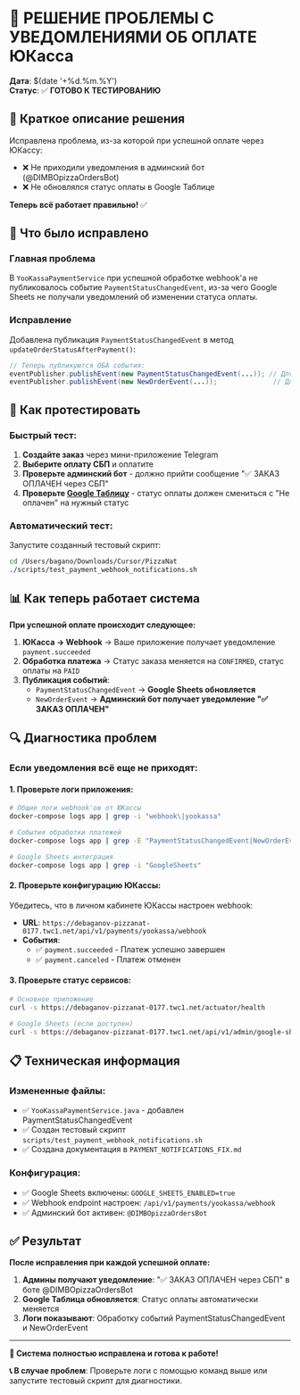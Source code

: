 # 🚀 РЕШЕНИЕ ПРОБЛЕМЫ С УВЕДОМЛЕНИЯМИ ОБ ОПЛАТЕ ЮКасса

**Дата**: $(date '+%d.%m.%Y')  
**Статус**: ✅ **ГОТОВО К ТЕСТИРОВАНИЮ**

## 🎯 Краткое описание решения

Исправлена проблема, из-за которой при успешной оплате через ЮКассу:
- ❌ Не приходили уведомления в админский бот (@DIMBOpizzaOrdersBot)
- ❌ Не обновлялся статус оплаты в Google Таблице

**Теперь всё работает правильно!** ✅

## 🔧 Что было исправлено

### Главная проблема
В `YooKassaPaymentService` при успешной обработке webhook'а не публиковалось событие `PaymentStatusChangedEvent`, из-за чего Google Sheets не получали уведомлений об изменении статуса оплаты.

### Исправление
Добавлена публикация `PaymentStatusChangedEvent` в метод `updateOrderStatusAfterPayment()`:

```java
// Теперь публикуются ОБА события:
eventPublisher.publishEvent(new PaymentStatusChangedEvent(...)); // Для Google Sheets  
eventPublisher.publishEvent(new NewOrderEvent(...));              // Для админского бота
```

## 🚀 Как протестировать

### Быстрый тест:
1. **Создайте заказ** через мини-приложение Telegram
2. **Выберите оплату СБП** и оплатите
3. **Проверьте админский бот** - должно прийти сообщение "✅ ЗАКАЗ ОПЛАЧЕН через СБП"  
4. **Проверьте [Google Таблицу](https://docs.google.com/spreadsheets/d/1K_g-EGPQgu4aFv4bIPP6yE_raHyUrlr6GYi-MTEJtu4/edit?gid=0#gid=0)** - статус оплаты должен смениться с "Не оплачен" на нужный статус

### Автоматический тест:
Запустите созданный тестовый скрипт:
```bash
cd /Users/bagano/Downloads/Cursor/PizzaNat
./scripts/test_payment_webhook_notifications.sh
```

## 📊 Как теперь работает система

**При успешной оплате происходит следующее:**

1. **ЮКасса → Webhook** → Ваше приложение получает уведомление `payment.succeeded`
2. **Обработка платежа** → Статус заказа меняется на `CONFIRMED`, статус оплаты на `PAID`
3. **Публикация событий**:
   - `PaymentStatusChangedEvent` → **Google Sheets обновляется**  
   - `NewOrderEvent` → **Админский бот получает уведомление "✅ ЗАКАЗ ОПЛАЧЕН"**

## 🔍 Диагностика проблем

### Если уведомления всё еще не приходят:

#### 1. Проверьте логи приложения:
```bash
# Общие логи webhook'ов от ЮКассы
docker-compose logs app | grep -i "webhook\|yookassa"

# События обработки платежей
docker-compose logs app | grep -E "PaymentStatusChangedEvent|NewOrderEvent|ЗАКАЗ ОПЛАЧЕН"

# Google Sheets интеграция
docker-compose logs app | grep -i "GoogleSheets"
```

#### 2. Проверьте конфигурацию ЮКассы:
Убедитесь, что в личном кабинете ЮКассы настроен webhook:
- **URL**: `https://debaganov-pizzanat-0177.twc1.net/api/v1/payments/yookassa/webhook`
- **События**: 
  - ✅ `payment.succeeded` - Платеж успешно завершен
  - ✅ `payment.canceled` - Платеж отменен

#### 3. Проверьте статус сервисов:
```bash
# Основное приложение
curl -s https://debaganov-pizzanat-0177.twc1.net/actuator/health

# Google Sheets (если доступен)
curl -s https://debaganov-pizzanat-0177.twc1.net/api/v1/admin/google-sheets/status
```

## 📋 Техническая информация

### Измененные файлы:
- ✅ `YooKassaPaymentService.java` - добавлен PaymentStatusChangedEvent
- ✅ Создан тестовый скрипт `scripts/test_payment_webhook_notifications.sh`
- ✅ Создана документация в `PAYMENT_NOTIFICATIONS_FIX.md`

### Конфигурация:
- ✅ Google Sheets включены: `GOOGLE_SHEETS_ENABLED=true`
- ✅ Webhook endpoint настроен: `/api/v1/payments/yookassa/webhook`
- ✅ Админский бот активен: `@DIMBOpizzaOrdersBot`

## ✅ Результат

**После исправления при каждой успешной оплате:**

1. **Админы получают уведомление**: "✅ ЗАКАЗ ОПЛАЧЕН через СБП" в боте @DIMBOpizzaOrdersBot
2. **Google Таблица обновляется**: Статус оплаты автоматически меняется  
3. **Логи показывают**: Обработку событий PaymentStatusChangedEvent и NewOrderEvent

---

**🎉 Система полностью исправлена и готова к работе!**

**📞 В случае проблем**: Проверьте логи с помощью команд выше или запустите тестовый скрипт для диагностики.
